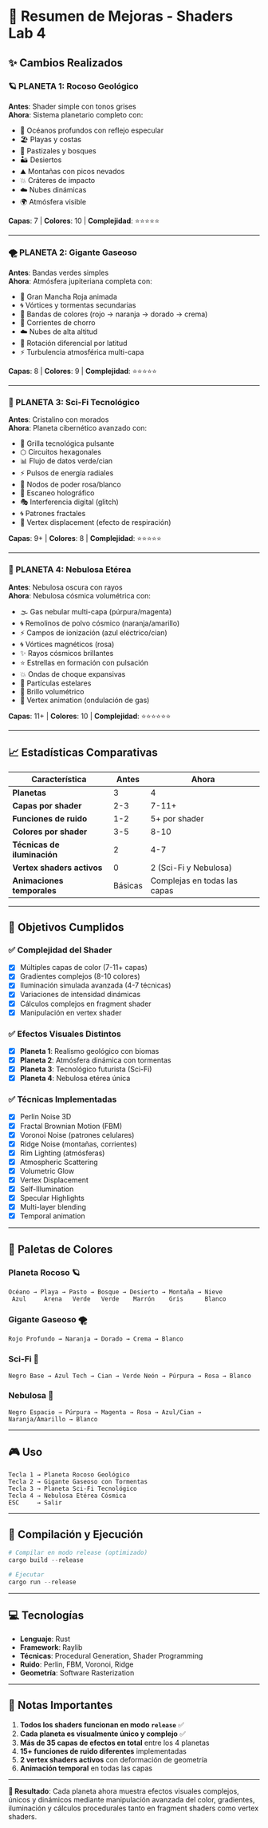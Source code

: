 # 🌟 Resumen de Mejoras - Shaders Lab 4

## ✨ Cambios Realizados

### 🪐 PLANETA 1: Rocoso Geológico
**Antes**: Shader simple con tonos grises  
**Ahora**: Sistema planetario completo con:
- 🌊 Océanos profundos con reflejo especular
- 🏖️ Playas y costas
- 🌿 Pastizales y bosques
- 🏜️ Desiertos
- ⛰️ Montañas con picos nevados
- 💥 Cráteres de impacto
- ☁️ Nubes dinámicas
- 🌍 Atmósfera visible

**Capas**: 7 | **Colores**: 10 | **Complejidad**: ⭐⭐⭐⭐⭐

---

### 🌪️ PLANETA 2: Gigante Gaseoso
**Antes**: Bandas verdes simples  
**Ahora**: Atmósfera jupiteriana completa con:
- 🔴 Gran Mancha Roja animada
- 🌀 Vórtices y tormentas secundarias
- 🌈 Bandas de colores (rojo → naranja → dorado → crema)
- 💨 Corrientes de chorro
- ☁️ Nubes de alta altitud
- 🔄 Rotación diferencial por latitud
- ⚡ Turbulencia atmosférica multi-capa

**Capas**: 8 | **Colores**: 9 | **Complejidad**: ⭐⭐⭐⭐⭐

---

### 🤖 PLANETA 3: Sci-Fi Tecnológico
**Antes**: Cristalino con morados  
**Ahora**: Planeta cibernético avanzado con:
- 🔲 Grilla tecnológica pulsante
- ⬡ Circuitos hexagonales
- 📊 Flujo de datos verde/cian
- ⚡ Pulsos de energía radiales
- 🔴 Nodos de poder rosa/blanco
- 📡 Escaneo holográfico
- 🎭 Interferencia digital (glitch)
- 🌀 Patrones fractales
- 🫧 Vertex displacement (efecto de respiración)

**Capas**: 9+ | **Colores**: 8 | **Complejidad**: ⭐⭐⭐⭐⭐

---

### 🌌 PLANETA 4: Nebulosa Etérea
**Antes**: Nebulosa oscura con rayos  
**Ahora**: Nebulosa cósmica volumétrica con:
- 🌫️ Gas nebular multi-capa (púrpura/magenta)
- 🌀 Remolinos de polvo cósmico (naranja/amarillo)
- ⚡ Campos de ionización (azul eléctrico/cian)
- 🌀 Vórtices magnéticos (rosa)
- ✨ Rayos cósmicos brillantes
- ⭐ Estrellas en formación con pulsación
- 💥 Ondas de choque expansivas
- 🌟 Partículas estelares
- 💫 Brillo volumétrico
- 🌊 Vertex animation (ondulación de gas)

**Capas**: 11+ | **Colores**: 10 | **Complejidad**: ⭐⭐⭐⭐⭐⭐

---

## 📈 Estadísticas Comparativas

| Característica | Antes | Ahora |
|----------------|-------|-------|
| **Planetas** | 3 | 4 |
| **Capas por shader** | 2-3 | 7-11+ |
| **Funciones de ruido** | 1-2 | 5+ por shader |
| **Colores por shader** | 3-5 | 8-10 |
| **Técnicas de iluminación** | 2 | 4-7 |
| **Vertex shaders activos** | 0 | 2 (Sci-Fi y Nebulosa) |
| **Animaciones temporales** | Básicas | Complejas en todas las capas |

---

## 🎯 Objetivos Cumplidos

### ✅ Complejidad del Shader
- [x] Múltiples capas de color (7-11+ capas)
- [x] Gradientes complejos (8-10 colores)
- [x] Iluminación simulada avanzada (4-7 técnicas)
- [x] Variaciones de intensidad dinámicas
- [x] Cálculos complejos en fragment shader
- [x] Manipulación en vertex shader

### ✅ Efectos Visuales Distintos
- [x] **Planeta 1**: Realismo geológico con biomas
- [x] **Planeta 2**: Atmósfera dinámica con tormentas
- [x] **Planeta 3**: Tecnológico futurista (Sci-Fi)
- [x] **Planeta 4**: Nebulosa etérea única

### ✅ Técnicas Implementadas
- [x] Perlin Noise 3D
- [x] Fractal Brownian Motion (FBM)
- [x] Voronoi Noise (patrones celulares)
- [x] Ridge Noise (montañas, corrientes)
- [x] Rim Lighting (atmósferas)
- [x] Atmospheric Scattering
- [x] Volumetric Glow
- [x] Vertex Displacement
- [x] Self-Illumination
- [x] Specular Highlights
- [x] Multi-layer blending
- [x] Temporal animation

---

## 🎨 Paletas de Colores

### Planeta Rocoso 🪐
```
Océano → Playa → Pasto → Bosque → Desierto → Montaña → Nieve
 Azul     Arena   Verde   Verde    Marrón    Gris      Blanco
```

### Gigante Gaseoso 🌪️
```
Rojo Profundo → Naranja → Dorado → Crema → Blanco
```

### Sci-Fi 🤖
```
Negro Base → Azul Tech → Cian → Verde Neón → Púrpura → Rosa → Blanco
```

### Nebulosa 🌌
```
Negro Espacio → Púrpura → Magenta → Rosa → Azul/Cian → Naranja/Amarillo → Blanco
```

---

## 🎮 Uso

```
Tecla 1 → Planeta Rocoso Geológico
Tecla 2 → Gigante Gaseoso con Tormentas  
Tecla 3 → Planeta Sci-Fi Tecnológico
Tecla 4 → Nebulosa Etérea Cósmica
ESC     → Salir
```

---

## 🚀 Compilación y Ejecución

```powershell
# Compilar en modo release (optimizado)
cargo build --release

# Ejecutar
cargo run --release
```

---

## 💻 Tecnologías

- **Lenguaje**: Rust
- **Framework**: Raylib
- **Técnicas**: Procedural Generation, Shader Programming
- **Ruido**: Perlin, FBM, Voronoi, Ridge
- **Geometría**: Software Rasterization

---

## 📝 Notas Importantes

1. **Todos los shaders funcionan en modo `release`** ✅
2. **Cada planeta es visualmente único y complejo** ✅
3. **Más de 35 capas de efectos en total** entre los 4 planetas
4. **15+ funciones de ruido diferentes** implementadas
5. **2 vertex shaders activos** con deformación de geometría
6. **Animación temporal** en todas las capas

---

**🌟 Resultado**: Cada planeta ahora muestra efectos visuales complejos, únicos y dinámicos mediante manipulación avanzada del color, gradientes, iluminación y cálculos procedurales tanto en fragment shaders como vertex shaders.
